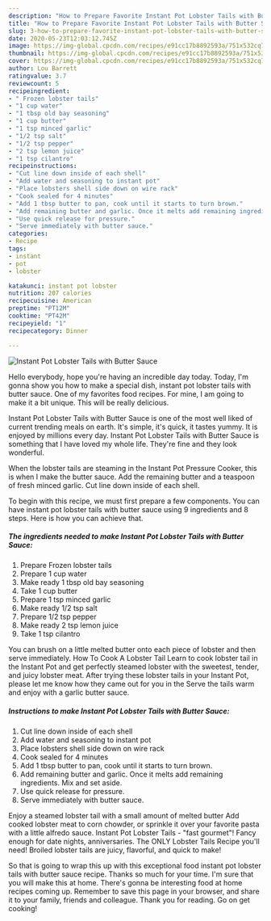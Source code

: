 ```yaml
---
description: "How to Prepare Favorite Instant Pot Lobster Tails with Butter Sauce"
title: "How to Prepare Favorite Instant Pot Lobster Tails with Butter Sauce"
slug: 3-how-to-prepare-favorite-instant-pot-lobster-tails-with-butter-sauce
date: 2020-05-23T12:03:12.745Z
image: https://img-global.cpcdn.com/recipes/e91cc17b8892593a/751x532cq70/instant-pot-lobster-tails-with-butter-sauce-recipe-main-photo.jpg
thumbnail: https://img-global.cpcdn.com/recipes/e91cc17b8892593a/751x532cq70/instant-pot-lobster-tails-with-butter-sauce-recipe-main-photo.jpg
cover: https://img-global.cpcdn.com/recipes/e91cc17b8892593a/751x532cq70/instant-pot-lobster-tails-with-butter-sauce-recipe-main-photo.jpg
author: Lou Barrett
ratingvalue: 3.7
reviewcount: 5
recipeingredient:
- " Frozen lobster tails"
- "1 cup water"
- "1 tbsp old bay seasoning"
- "1 cup butter"
- "1 tsp minced garlic"
- "1/2 tsp salt"
- "1/2 tsp pepper"
- "2 tsp lemon juice"
- "1 tsp cilantro"
recipeinstructions:
- "Cut line down inside of each shell"
- "Add water and seasoning to instant pot"
- "Place lobsters shell side down on wire rack"
- "Cook sealed for 4 minutes"
- "Add 1 tbsp butter to pan, cook until it starts to turn brown."
- "Add remaining butter and garlic. Once it melts add remaining ingredients. Mix and set aside."
- "Use quick release for pressure."
- "Serve immediately with butter sauce."
categories:
- Recipe
tags:
- instant
- pot
- lobster

katakunci: instant pot lobster 
nutrition: 207 calories
recipecuisine: American
preptime: "PT12M"
cooktime: "PT42M"
recipeyield: "1"
recipecategory: Dinner

---
```



![Instant Pot Lobster Tails with Butter Sauce](https://img-global.cpcdn.com/recipes/e91cc17b8892593a/751x532cq70/instant-pot-lobster-tails-with-butter-sauce-recipe-main-photo.jpg)

Hello everybody, hope you're having an incredible day today. Today, I'm gonna show you how to make a special dish, instant pot lobster tails with butter sauce. One of my favorites food recipes. For mine, I am going to make it a bit unique. This will be really delicious.

Instant Pot Lobster Tails with Butter Sauce is one of the most well liked of current trending meals on earth. It's simple, it's quick, it tastes yummy. It is enjoyed by millions every day. Instant Pot Lobster Tails with Butter Sauce is something that I have loved my whole life. They're fine and they look wonderful.

When the lobster tails are steaming in the Instant Pot Pressure Cooker, this is when I make the butter sauce. Add the remaining butter and a teaspoon of fresh minced garlic. Cut line down inside of each shell.


To begin with this recipe, we must first prepare a few components. You can have instant pot lobster tails with butter sauce using 9 ingredients and 8 steps. Here is how you can achieve that.

<!--inarticleads1-->

##### The ingredients needed to make Instant Pot Lobster Tails with Butter Sauce:

1. Prepare  Frozen lobster tails
1. Prepare 1 cup water
1. Make ready 1 tbsp old bay seasoning
1. Take 1 cup butter
1. Prepare 1 tsp minced garlic
1. Make ready 1/2 tsp salt
1. Prepare 1/2 tsp pepper
1. Make ready 2 tsp lemon juice
1. Take 1 tsp cilantro


You can brush on a little melted butter onto each piece of lobster and then serve immediately. How To Cook A Lobster Tail Learn to cook lobster tail in the Instant Pot and get perfectly steamed lobster with the sweetest, tender, and juicy lobster meat. After trying these lobster tails in your Instant Pot, please let me know how they came out for you in the Serve the tails warm and enjoy with a garlic butter sauce. 

<!--inarticleads2-->

##### Instructions to make Instant Pot Lobster Tails with Butter Sauce:

1. Cut line down inside of each shell
1. Add water and seasoning to instant pot
1. Place lobsters shell side down on wire rack
1. Cook sealed for 4 minutes
1. Add 1 tbsp butter to pan, cook until it starts to turn brown.
1. Add remaining butter and garlic. Once it melts add remaining ingredients. Mix and set aside.
1. Use quick release for pressure.
1. Serve immediately with butter sauce.


Enjoy a steamed lobster tail with a small amount of melted butter Add cooked lobster meat to corn chowder, or sprinkle it over your favorite pasta with a little alfredo sauce. Instant Pot Lobster Tails - &#34;fast gourmet&#34;! Fancy enough for date nights, anniversaries. The ONLY Lobster Tails Recipe you&#39;ll need! Broiled lobster tails are juicy, flavorful, and quick to make! 

So that is going to wrap this up with this exceptional food instant pot lobster tails with butter sauce recipe. Thanks so much for your time. I'm sure that you will make this at home. There's gonna be interesting food at home recipes coming up. Remember to save this page in your browser, and share it to your family, friends and colleague. Thank you for reading. Go on get cooking!
